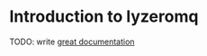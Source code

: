 # Introduction to lyzeromq

TODO: write [great documentation](http://jacobian.org/writing/what-to-write/)
